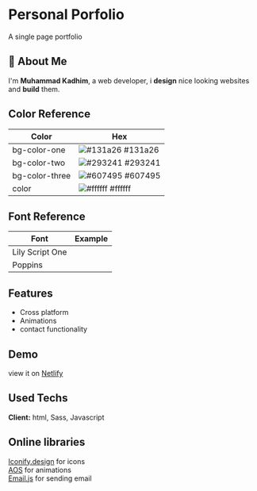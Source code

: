 # Personal Porfolio

A single page portfolio

## 🚀 About Me

I'm **Muhammad Kadhim**, a web developer, i **design** nice looking websites and **build** them.

## Color Reference

| Color          | Hex                                                              |
| -------------- | ---------------------------------------------------------------- |
| bg-color-one   | ![#131a26](https://via.placeholder.com/10/131a26?text=+) #131a26 |
| bg-color-two   | ![#293241](https://via.placeholder.com/10/293241text=+) #293241  |
| bg-color-three | ![#607495](https://via.placeholder.com/10/607495?text=+) #607495 |
| color          | ![#ffffff](https://via.placeholder.com/10/ffffff?text=+) #ffffff |

## Font Reference

| Font            | Example                                                                       |
| --------------- | ----------------------------------------------------------------------------- |
| Lily Script One |  |
| Poppins         |

## Features

-   Cross platform
-   Animations
-   contact functionality

## Demo

view it on
[Netlify](https://muhammad-kadhim.netlify.app/)

## Used Techs

**Client:** html, Sass, Javascript

## Online libraries

[Iconify.design](https://iconify.design/) for icons\
[AOS](https://michalsnik.github.io/aos/) for animations\
[Email.js](https://www.emailjs.com/) for sending email
